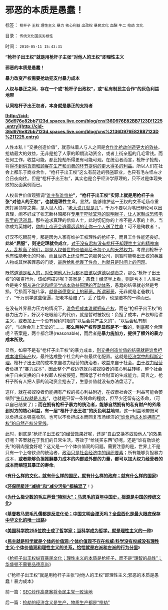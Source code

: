 # 邪恶的本质是愚蠢！

标签： `枪杆子` `王权` `理性主义` `暴力` `核心利益` `出政权` `暴民文化` `血酬` `牛二` `抢劫` `文化` 

目录： `传统文化国民劣根性`

时间： `2010-05-11 15:43:31`

**“枪杆子出王权”就是用枪杆子主张“对他人的王权”即理性主义**

**邪恶的本质是愚蠢！**

**暴力改变产权需要抢劫犯支付暴力成本**

**人权与暴正之间，存在一个或“枪杆子出政权”，或“私有制民主合作”的灰色利益地带**

**认同枪杆子出王权者，本身就是暴正的支持者**

**[http://cid-36d976e82bb7123d.spaces.live.com/blog/cns!36D976E82BB7123D!1225.entry](http://cid-36d976e82bb7123d.spaces.live.com/blog/cns%2136D976E82BB7123D%211225.entry)**

人性本私！“交换创造价值”，就意味着人与人之间是[合作比抢劫创造更大的效益](../../../2009/10/19/为什么抢劫不能创造社会效益.md)。抢劫最大的效益，无非是抢了人家的即期流动资金，或者上街亲逛的几毛零钱。而任何工作，收益可能，都比抢劫所得更有可能可观。在统治者而言，枪杆子抢劫，将[得不到供货商和顾客在生产和消费的环节提供的更大得多的利益](../../../2009/10/13/两千年社稷延寿之九字真言.md)。所以人们在社会上都乐于商业合作，“枪杆子出王权”这么有前途的强盗职业，也只有毛左怪左才会日夜向往。但是“枪杆子出王权”，其实也是合乎经济学原理的，只不过是体现失败的反面案例而已。

人权普世价值观强调“[谁主张谁维护](../../../2009/9/3/谁主张谁维护，妥协是实力平衡的结果.md)**”，“枪杆子出王权”实际上就是用枪杆子主张“对他人的王权”，也就是理性主义**。显然，能够维护这一王权的文革毛炀帝重庆打黑领导之类，是人见人怕，“[老大说几就是几](../../../2009/11/24/科学求知“五不争论”只讲事实.md)”，千万不要以为嘴巴辩论可以出真理，闹不好成了张志新林昭那样[专用于吓唬笨鸡的聪明猴子，让人家制成恐怖电影里的活道具](../../../2009/8/6/被杀的猴子和被吓的鸡.md)。那些追求真理的信仰人士，此时切记你的上帝不是人家的上帝，当你成为英雄时，[你的上帝还会逃得远远的让你一个人送了性命](../../../2009/9/4/上帝总是和您的正义离得远远的.md)！可不是殉教者！。

好汉不吃眼前亏，那是因为人家有维护王权理性的枪杆子，而且工作性能还良好。**此处“屈服”，则逆定理就会成立**，[对于没有君权没有枪杆子却理性主义的精神病人，乱枪轰了他们，那是人权普世的价值观给予每个人的天然权力](../../../2010/1/30/邪恶的三个层次.md)。考虑到枪杆子也有性能老化的时侯，而且世界上还没有三包服务公司，则暂时能够出王权的英雄人物或其世袭罪恶的门徒，[最后给乱枪轰了性命，也就只是时间上的问题](http://blog.sina.com.cn/s/blog_5563a64d0100cz6e.html)。

既然[道德是私人的，对任何他人行为都不应该以道德以谴责](http://blog.sina.com.cn/s/blog_5563a64d0100c3aq.html)之，那么“枪杆子出王权”的强盗行为，该如何描述呢？[答案是：愚蠢！经济学上看，则是亏本](../../../2009/3/27/所谓“永不妥协”的美德就是极端的自私及愚蠢.md)！人类社会是完全[服从进化论和经济学成本效益原理的互动体系](../../../2010/1/15/进化论本质规律就是成本效益定律.md)，愚蠢的结果就必然是亏损，亏损而不能传承，[就是道德意义上的邪恶。所谓邪恶](../../../2010/2/10/邪恶也许只是一种病！有病！.md)，无非就是老爸教儿子，“千万别学这些傻逼，把老本给赔了”。丢了性命，也是赔本的一种而已。

在没有外界暴力压力的情况下，[谁负担成本谁就拥有产权](../../../2009/10/9/完全相反的是非标准.md)，而在“枪杆子出王权”的暴力压力下，好汉不吃眼前亏的代价，就是暂时被奴役：负担了成本，产权却给讲主义，或者加上一个没有契约时限的“以后会共产主义的”，“以后会私有制的”，“以后会升上天堂的”……。**那么两种产权界定显然是不一致**的，到底那个合理呢？答案是，两个都合理(reasonable)，而后者是**暴力施加方，提供了额外的暴力成本所致**。

显然，如果不是有“枪杆子出王权”的暴力成本，[则交换创造价值的结果就是谁负担成本谁拥有产](../../../2010/3/15/没有自治就无所谓民主.md)权，最终达成整个社会的产权最优化配置。这就是[经济学中的科斯定理](../../../2009/7/21/科斯定理解读中国经济现象.md)。枪杆子出王权的成本来自权力经营的统治者，收益来自于社会。[由于权力经营者负担了“暴力成本](../../../2009/5/14/权力经营的风险和成本.md)”，因此整个产权边界就向被奴役者的核心利益转移，整个社会由于自由交换的自主权即人权被侵犯，而降低了社会财富的生成能力。简言之，枪杆子所有人把人家的流动资金抢去了，生意价值就没有办法盘活了。

这样，就在被奴役者仍能拥有产权的核心利益附近，在奴隶社会这一利益可能会萎缩到“[生存权就是人权](../../../2009/11/8/马斯洛的需求层次理论和“生存权是最大的人权”.md)”，也就是只留一条贱命的程度，但至少还留有这条命，（可以自已结果了）；**而在拥有枪杆子暴力的统治者，能够自然拥有的私有财产的外缘到对方的核心利益，有一层“枪杆子出王权”的灰色利益地**带。这一利益地带既可以负担成本强盗收割，也可以不负担成本而回复市场经济的[“谁负担成本谁拥有产权”的自然产权分界线](../../../2009/8/23/为什么“世风日下，人心不古”？.md)。

此时，到底是[“枪杆子出王权”的经营效果好呢](../../../2010/5/5/古埃及的历史不是法老的历史.md)，还是“[自由交换不奴役他人](../../../2008/7/28/民主Vs君主；人权Vs君权；民生Vs国家利益.md)”的效果好呢？答案就在于我们的日常生活，等效于“给钱买东西”好呢，还是“谁有劲谁抢先”的弱肉强食好呢？这又是一个个体价值观的问题。需要注意的是，世界上不是只有一个上帝钦点的统治者，[政治只是社会经济中的组织要素](../../../2010/3/20/政治只是经济学中的一种组织要素.md)；所有能够负担暴力成本，**或者能够负担推翻暴力成本的内部或外部的力量，都可以加大权力经营者的成本而缩短其暴正的寿命**。

《[**有什么样的文化，就有什么样的国民，就有什么样的政府；就有什么样的国家**](../../../2009/12/31/有什么样的文化，就有什么样的国民.md)》

《[**环保明星连“减排”和“减少污染”都搞混了**](../../../2010/1/6/环保明星连“减排”和“减少污染”都搞混了！.md)！》

《[**为什么极少数的毛左声音“特别大”；马恩毛的百年中国史，根源是中国的传统文化**](../../../2010/5/10/马恩毛都是中国传统文化的选择.md)》

《[**基督教马恩毛孔儒都是反进化论；中国文明会湮灭吗？全盘西化是最大限底保存中华文化的唯一出路**](../../../2010/5/10/个体价值观，是保存中华文化的唯一出路.md)》

《[**美国科学院255位院士成了哲学家；当科学成为哲学，就是理性主义的一种**](../../../2010/5/10/美国科学院255位院士成了理性主义哲学家.md)》

《[**民主就是科学就是个体的价值观;个体价值观不存在权威;科学没有权威没有理性主义;个体价值观和理性主义的关系，恰恰就是右派和左派的行为分里**](../../../2010/5/10/理性主义科学家是不是很牛逼的大祭师？.md)》

《[枪杆子出王权纵容暴民文化；理性主义的本质是枪杆子，而不是“理智的品性”；华盛顿不需要品德高尚](../../../2010/5/10/华盛顿不必要品德高尚.md)》

《“枪杆子出王权”就是用枪杆子主张“对他人的王权”即理性主义;邪恶的本质是愚蠢！暴力成本》



前一篇：[SEC炒作高盛案将令民主党一败涂地](../../../2010/5/11/SEC炒作高盛案将令民主党一败涂地.md)

后一篇：[抢劫的经济含义是生产，物质生产都是“抢劫”](../../../2010/5/11/抢劫的经济含义是生产，物质生产都是“抢劫”.md)